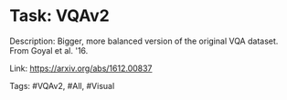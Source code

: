 Task: VQAv2
============
Description: Bigger, more balanced version of the original VQA dataset. From Goyal et al. '16.

Link: https://arxiv.org/abs/1612.00837

Tags: #VQAv2, #All, #Visual
